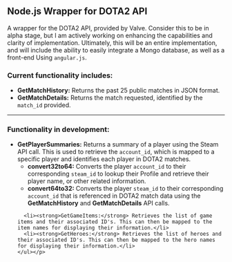 <h2>Node.js Wrapper for DOTA2 API</h2>
<div class="container-fluid">
  <div class="col-xs-12">
    <p class="col-xs-12">A wrapper for the DOTA2 API, provided by Valve. Consider this to be in alpha stage, but I am actively working on enhancing the capabilities and clarity of implementation. Ultimately, this will be an entire implementation, and will include the ability to easily integrate a Mongo database, as well as a front-end Using <code>angular.js</code>.
    <br/>
    <h3>Current functionality includes:</h3>
    <ul>
      <li><strong>GetMatchHistory:</strong> Returns the past 25 public matches in JSON format.</li>
      <li><strong>GetMatchDetails:</strong> Returns the match requested, identified by the <code>match_id</code> provided.</li>
    </ul></p>
    <hr>
     <h3>Functionality in development:</h3>
    <ul>
      <li><strong>GetPlayerSummaries:</strong> Returns a summary of a player using the Steam API call. This is used to retrieve the <code>account_id</code>, which is mapped to a specific player and identifies each player in DOTA2 matches.
        <ul>
          <li><strong>convert32to64:</strong> Converts the player <code>account_id</code> to their corresponding <code>steam_id</code> to lookup their Profile and retrieve their player name, or other related information.</li>
          <li><strong>convert64to32:</strong> Converts the player <code>steam_id</code> to their corresponding <code>account_id</code> that is referenced in DOTA2 match data using the <strong>GetMatchHistory</strong> and <strong>GetMatchDetails</strong> API calls.</li>
        </ul></li>
        
      <li><strong>GetGameItems:</strong> Retrieves the list of game items and their associated ID's. This can then be mapped to the item names for displaying their information.</li>
      <li><strong>GetHeroes:</strong> Retrieves the list of heroes and their associated ID's. This can then be mapped to the hero names for displaying their information.</li>
    </ul></p>
  </div>
</div>

